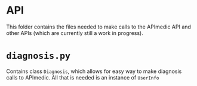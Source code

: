 # API
This folder contains the files needed to make calls to the APImedic API and other APIs (which are currently still a work in progress).

# `diagnosis.py`
Contains class `Diagnosis`, which allows for easy way to make diagnosis calls to APImedic. All that is needed is an instance of `UserInfo`